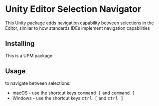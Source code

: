 # Unity Editor Selection Navigator

This Unity package adds navigation capability between selections in the Editor, similar to how standards IDEs implement navigation capabilities

## Installing
This is a UPM package

## Usage
to navigate between selections:
+ macOS - use the shortcut keys <kbd>command [</kbd> and  <kbd>command ]</kbd>
+ Windows - use the shortcut keys <kbd>ctrl [</kbd> and  <kbd>ctrl ]</kbd> 
